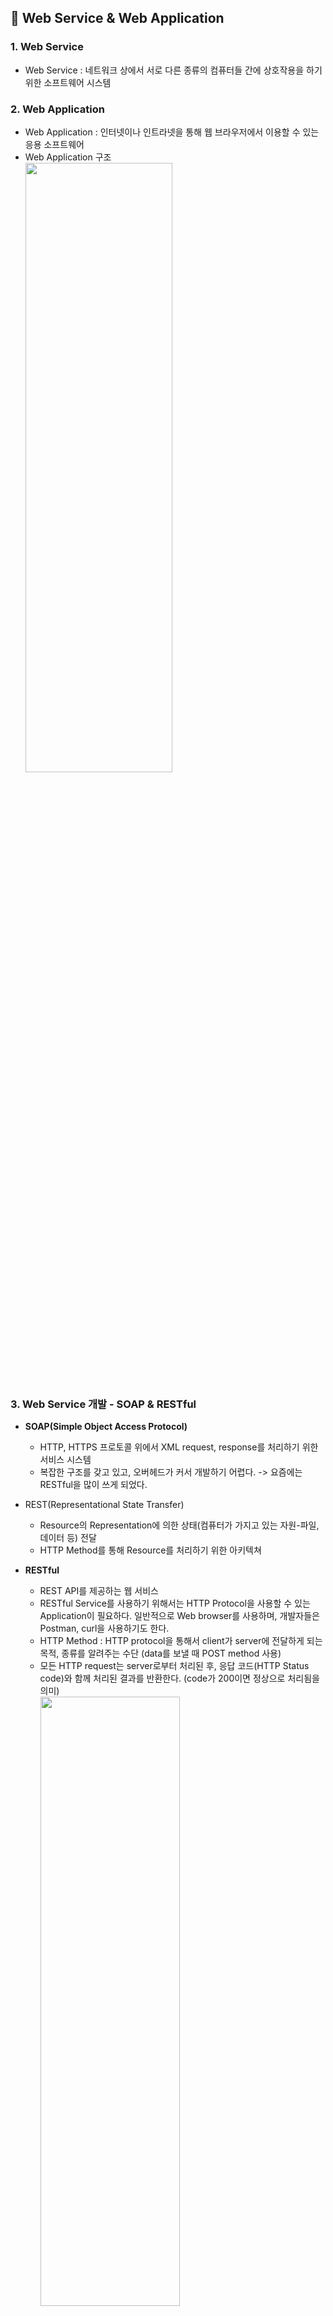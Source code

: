 ## :cherry_blossom: Web Service & Web Application

### 1. Web Service
* Web Service : 네트워크 상에서 서로 다른 종류의 컴퓨터들 간에 상호작용을 하기 위한 소프트웨어 시스템

### 2. Web Application
* Web Application : 인터넷이나 인트라넷을 통해 웹 브라우저에서 이용할 수 있는 응용 소프트웨어
* Web Application 구조   
<img src="https://user-images.githubusercontent.com/61045469/104447786-9b822e00-55df-11eb-89c0-ce5f89e7c006.PNG" width="70%" height="50%"></img><br/>

### 3. Web Service 개발 - SOAP & RESTful
* **SOAP(Simple Object Access Protocol)**
  * HTTP, HTTPS 프로토콜 위에서 XML request, response를 처리하기 위한 서비스 시스템
  * 복잡한 구조를 갖고 있고, 오버헤드가 커서 개발하기 어렵다. -> 요즘에는 RESTful을 많이 쓰게 되었다.

* REST(Representational State Transfer)
  * Resource의 Representation에 의한 상태(컴퓨터가 가지고 있는 자원-파일, 데이터 등) 전달
  * HTTP Method를 통해 Resource를 처리하기 위한 아키텍쳐
  
* **RESTful**
  * REST API를 제공하는 웹 서비스
  * RESTful Service를 사용하기 위해서는 HTTP Protocol을 사용할 수 있는 Application이 필요하다. 일반적으로 Web browser를 사용하며, 개발자들은 Postman, curl을 사용하기도 한다.
  * HTTP Method : HTTP protocol을 통해서 client가 server에 전달하게 되는 목적, 종류를 알려주는 수단 (data를 보낼 때 POST method 사용)
  * 모든 HTTP request는 server로부터 처리된 후, 응답 코드(HTTP Status code)와 함께 처리된 결과를 반환한다. (code가 200이면 정상으로 처리됨을 의미)   
<img src="https://user-images.githubusercontent.com/61045469/104449031-53640b00-55e1-11eb-9fcb-27f4668d4104.png" width="70%" height="50%"></img><br/>

* Resource
  * URI(Uniform Resource Identifier), 인터넷 자원을 나타내는 고유한(유일한) 주소
  * Resource 요청, 응답할 때 XML, HTML, JSON과 같은 문서 포맷을 사용한다.
  
### 4. SOAP vs RESTful
<img src="https://user-images.githubusercontent.com/61045469/104450801-003f8780-55e4-11eb-9f82-7c610de59eb4.png" width="60%" height="40%"></img><br/>

<br>

## :cherry_blossom: Spring Boot로 개발하는 RESTful Service

### 1. Spring Boot 개요
* Spring Boot
  * 단독으로 실행이 가능한 스프링 애플리케이션을 생성한다. 
  * Tomcat, Jetty, Undertow 등을 내장하고 있다.
  * Spring Framework에 필요한 다양한 설정(IoC, AOP 등) 작업이 많이 생략되었다. -> 개발자는 비즈니스 로직에 더 집중할 수 있다.
  * @SpringBootApplication가 붙여진 main 클래스를 실행시키면 Application이 실행된다.
  
### 2. REST API 설계
* REST API가 지원하는 method : GET, POST, PUT(등록된 data를 변경할 경우에 사용), DELETE
* Social Media Application
  * User -> Posts   
  <img src="https://user-images.githubusercontent.com/61045469/104457293-31708580-55ed-11eb-80c1-325db2fbff49.png" width="60%" height="40%"></img><br/>

### 3. Spring Boot Project 생성
* [https://start.spring.io](https://start.spring.io/) 사이트 접속하여 프로젝트 생성
  * Project : Maven Project
  * Language : Java (jdk 13.0.2)
  * Spring Boot : 2.4.1
  * Project Metadata
    * Group : com.example
    * Artifact : restful-web-service
    * Packaging : Jar
    * Java : 8
  * Dependencies : Spring Boot DevTools, Lombok, Spring Web, Spring Data JPA, H2 Database 추가
  
### 4. Spring Boot Project 구조 확인과 실행 방법
* application.properties 파일명을 application.yml로 수정 -> Spring 설정 파일(yml이 더 많이 사용되는 추세이다.)
* application.yml 파일에 추가(톰캣 서버 포트 설정)
```java
server:
  port: 8088
```
* application.yml vs application.properties
  * application.properties 형식 -> 설정이름=값
  * application.yml 형식 -> 설정이름:값

### 5. HelloWorld Controller 추가
* 일반 controller class와 REST controller class는 다르다. -> @RestControlller 사용
```java
@RestController
public class HelloWorldController {
    // GET
    // /hello-world (endpoint)
    // 예전 방식 : @RequestMapping(method=RequestMethod.GET, path="/hello-world")
    @GetMapping("/hello-world")
    public String helloWorld() {
        return "Hello World";
    }
}
```
* Postman으로도 확인 가능  
<img src="https://user-images.githubusercontent.com/61045469/104487101-0186a980-5610-11eb-8b03-8313e68529ed.png" width="70%" height="50%"></img><br/>

### 6. HelloWorld Bean 추가
* HelloWorldController에 추가
  * String형식이 아닌 Bean객체 형식으로 return하기 때문에 Spring Framework에서는 **json형태**({"message":"Hello World"})로 변환하여 반환해준다.
  * 여기서 생긴 의문! @ResponseBody이 없는데 왜 ViewResolver가 동작하지 않고 HttpMessageConverter가 동작할까?
    * HelloWorldController에 있는 @RestController에 @ResponseBody가 포함되어 있었다~
```java
    // class 생성 : alt + enter
    @GetMapping("/hello-world-bean")
    public HelloWorldBean helloWorldBean() {
        return new HelloWorldBean("Hello World");
    }
```
* Lombok 실행하기 위한 옵션 설정
  * IntelliJ - File - Settings - annotation 검색(Annotation Processors) - Enable annotation processing 체크 후 Apply
* Lombok Plugin 추가
  * IntelliJ - File - Settings - Plugins - lombok 검색 후 Lombok Plugin 설치 - Restart IDE
* **@Data** : Lombok에서는 여러 method들을 자동 생성해주기 때문에 getter, setter를 만들 필요 없다.
* **@AllArgsConstructor**는 생성자를 만들어주는 역할을 하기 때문에 따로 생성자 코드를 추가하면 error가 난다.
* **@NoArgsConstructor**는 매개변수가 없는 생성자를 만들때 사용한다. (Default 생성자)
```java
@Data
@AllArgsConstructor
@NoArgsConstructor
public class HelloWorldBean {
    private String message;

}
```

### 7. DispatcherServlet과 프로젝트 동작의 이해
* DispatcherServlet
  * client 요청을 처리하는 gateway로 볼 수 있다.
  * client 요청을 한곳으로 받아서 처리하고 요청에 맞는 Handler로 요청을 전달한다.
  * Handler 실행 결과를 Http response 형태로 만들어서 반환한다.   
<img src="https://user-images.githubusercontent.com/61045469/104559350-9a0c4080-5687-11eb-8bb2-83e355ff684e.png" width="60%" height="40%"></img><br/>
* RestController
  * Spring 4부터 @RestController 지원
  * @Controller + @RestController 기능 모두 포함
  * View를 갖지 않는 REST Data(JSON, XML)를 반환    
<img src="https://user-images.githubusercontent.com/61045469/104559637-0129f500-5688-11eb-91b7-cafa709f76fd.png" width="70%" height="50%"></img><br/>

### 8. Path Variable 사용
* 가변 data값 : @PathVariable annotation 사용
* HelloWorldController에 추가
```java
    @GetMapping("/hello-world-bean/path-variable/{name}")
    public HelloWorldBean helloWorldBean(@PathVariable String name) {
        return new HelloWorldBean(String.format("Hello World, %s", name));
    }
```
* JSON 플러그인 설치
  * chrome 웹 스토어 - JSON Viewer 설치하기
  
<br>

## :cherry_blossom: User Service API 구현

### 1. User 도메인 클래스 생성
* User Domain 생성
```java
@Data
@AllArgsConstructor
public class User {
    private Integer id;
    private String name;
    private Date joinDate;
}
```
* User Service 생성
```java
// 비즈니스 로직
@Service
public class UserDaoService {
    private static List<User> users = new ArrayList<>();

    private static int usersCount = 3;

    static {
        users.add(new User(1, "Kenneth", new Date()));
        users.add(new User(2, "Alice", new Date()));
        users.add(new User(3, "Elena", new Date()));
    }

    public List<User> findAll() {
        return users;
    }

    public User save(User user) {
        if (user.getId() == null) {
            user.setId(++usersCount);
        }

        users.add(user);
        return user;
    }

    public User findOne(int id) {
        for (User user : users) {
            if (user.getId() == id) return user;
        }
        return null;
    }
    
    // 사용자 삭제
    public User deleteById(int id) {
        Iterator<User> iterator = users.iterator();

        while (iterator.hasNext()) {
            User user = iterator.next();

            if (user.getId() == id) {
                iterator.remove();
                return user;
            }
        }

        return null;
    }
}
```

### 2. User API 구현
* 사용자 목록 조회 -> GET HTTP Method
* 사용자 등록 -> POST HTTP Method
* ctrl + alt + v : 변수 자동 생성 단축키

* UserController 클래스 (HTTP Status Code 제어 )
```java
@RestController
public class UserController {
    private UserDaoService service;

    public UserController(UserDaoService service) {
        this.service = service;
    }

    @GetMapping("/users")
    public List<User> retrieveAllUsers() {
        return service.findAll();
    }

    // GET /users/1 or /users/10 -> String 형으로 서버에 전달됨
    @GetMapping("/users/{id}")
    public User retrieveUser(@PathVariable int id) { // 받을때 int 형으로 받으면 String -> int 자동 형변환됨
        User user = service.findOne(id);

        // HTTP Status Code 제어 -> Exception Handling
        if(user == null) {
            throw new UserNotFoundException(String.format("ID[%s] not found", id));
        }

        return user;
    }

    @PostMapping("/users")
    public ResponseEntity<User> createUser(@RequestBody User user) { // object 형식이기 때문에 @RequestBody 사용
        User savedUser = service.save(user);

        // HTTP Status Code 제어 -> 좋은 API 설계 방법.(네트워크 트래픽 감소, 효율적!) 최종적으로 200 대신 201 created 출력
        URI location = ServletUriComponentsBuilder.fromCurrentRequest() // 현재 요청된 request 값을 사용한다는 것을 의미
                .path("/{id}")
                .buildAndExpand(savedUser.getId())
                .toUri();

        return ResponseEntity.created(location).build();
    }
    
    @DeleteMapping("/users/{id}")
    public void deleteUser(@PathVariable int id) {
        User user = service.deleteById(id);

        if (user == null) { // 삭제하려는 사용자가 존재하지 않을 경우
            throw new UserNotFoundException(String.format("ID[%s] not found", id));
        }
    }
}
```

* Exception 클래스 -> null값을 리턴하지 않고 오류를 발생시키게끔 하였다.

* 또한 500 error code를 리턴할 경우 예외 발생 원인코드가 드러나 보안상의 문제가 있을 수 있으므로, 다른 적절한 상태로 개선해보도록 한다.
```java
// HTTP Status Code
// 2XX -> OK
// 4XX -> Client 문제
// 5XX -> Server 문제
// resource 없을 경우 500 error code 대신 404 not found 를 리턴하도록 하자!
@ResponseStatus(HttpStatus.NOT_FOUND)
public class UserNotFoundException extends RuntimeException {
    public UserNotFoundException(String message) {
        super(message);
    }
}
```

### 3. Spring AOP를 이용한 Exception Handling
* 다른 클래스에도 exception을 적용할 수 있도록 exception폴더 생성
* 일반화된 exception 클래스 생성 -> **AOP**

* ExceptionResponse 클래스
```java
@Data
@AllArgsConstructor
@NoArgsConstructor
public class ExceptionResponse {
    private Date timestamp;
    private String message;
    private String details;
}
```

* CustomizedResponseEntityExceptionHandler 클래스
```java
@RestController
@ControllerAdvice // 모든 컨트롤러가 실행될 때마다 적용 -> 에러 생기면 ExceptionHandler 에 등록된 method 실행됨
public class CustomizedResponseEntityExceptionHandler extends ResponseEntityExceptionHandler {

    @ExceptionHandler(Exception.class)
    public final ResponseEntity<Object> handleAllExceptions(Exception ex, WebRequest request) {
        ExceptionResponse exceptionResponse =
                new ExceptionResponse(new Date(), ex.getMessage(), request.getDescription(false));

        return new ResponseEntity(exceptionResponse, HttpStatus.INTERNAL_SERVER_ERROR);
    }

    // UserNotFoundException 일어날 경우 실행되는 method
    @ExceptionHandler(UserNotFoundException.class)
    public final ResponseEntity<Object> handleUserNotFoundException(Exception ex, WebRequest request) {
        ExceptionResponse exceptionResponse =
                new ExceptionResponse(new Date(), ex.getMessage(), request.getDescription(false));

        return new ResponseEntity(exceptionResponse, HttpStatus.NOT_FOUND);
    }
}
```

## :cherry_blossom: RESTful Service 기능 확장

### 1. Validation API - 유효성 체크
